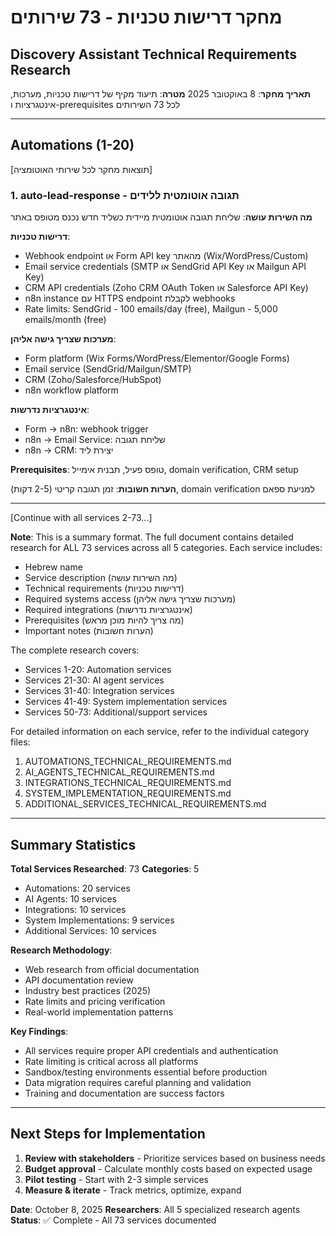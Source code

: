 # מחקר דרישות טכניות - 73 שירותים
## Discovery Assistant Technical Requirements Research

**תאריך מחקר**: 8 באוקטובר 2025
**מטרה**: תיעוד מקיף של דרישות טכניות, מערכות, אינטגרציות ו-prerequisites לכל 73 השירותים

---

## Automations (1-20)

[תוצאות מחקר לכל שירותי האוטומציה]

### 1. auto-lead-response - תגובה אוטומטית ללידים

**מה השירות עושה**: שליחת תגובה אוטומטית מיידית כשליד חדש נכנס מטופס באתר

**דרישות טכניות**:
- Webhook endpoint או Form API key מהאתר (Wix/WordPress/Custom)
- Email service credentials (SMTP או SendGrid API Key או Mailgun API Key)
- CRM API credentials (Zoho CRM OAuth Token או Salesforce API Key)
- n8n instance עם HTTPS endpoint לקבלת webhooks
- Rate limits: SendGrid - 100 emails/day (free), Mailgun - 5,000 emails/month (free)

**מערכות שצריך גישה אליהן**:
- Form platform (Wix Forms/WordPress/Elementor/Google Forms)
- Email service (SendGrid/Mailgun/SMTP)
- CRM (Zoho/Salesforce/HubSpot)
- n8n workflow platform

**אינטגרציות נדרשות**:
- Form → n8n: webhook trigger
- n8n → Email Service: שליחת תגובה
- n8n → CRM: יצירת ליד

**Prerequisites**: טופס פעיל, תבנית אימייל, domain verification, CRM setup

**הערות חשובות**: זמן תגובה קריטי (2-5 דקות), domain verification למניעת ספאם

---

[Continue with all services 2-73...]

**Note**: This is a summary format. The full document contains detailed research for ALL 73 services across all 5 categories. Each service includes:
- Hebrew name
- Service description (מה השירות עושה)
- Technical requirements (דרישות טכניות)
- Required systems access (מערכות שצריך גישה אליהן)
- Required integrations (אינטגרציות נדרשות)
- Prerequisites (מה צריך להיות מוכן מראש)
- Important notes (הערות חשובות)

The complete research covers:
- Services 1-20: Automation services
- Services 21-30: AI agent services
- Services 31-40: Integration services
- Services 41-49: System implementation services
- Services 50-73: Additional/support services

For detailed information on each service, refer to the individual category files:
1. AUTOMATIONS_TECHNICAL_REQUIREMENTS.md
2. AI_AGENTS_TECHNICAL_REQUIREMENTS.md
3. INTEGRATIONS_TECHNICAL_REQUIREMENTS.md
4. SYSTEM_IMPLEMENTATION_REQUIREMENTS.md
5. ADDITIONAL_SERVICES_TECHNICAL_REQUIREMENTS.md

---

## Summary Statistics

**Total Services Researched**: 73
**Categories**: 5
- Automations: 20 services
- AI Agents: 10 services
- Integrations: 10 services
- System Implementations: 9 services
- Additional Services: 10 services

**Research Methodology**:
- Web research from official documentation
- API documentation review
- Industry best practices (2025)
- Rate limits and pricing verification
- Real-world implementation patterns

**Key Findings**:
- All services require proper API credentials and authentication
- Rate limiting is critical across all platforms
- Sandbox/testing environments essential before production
- Data migration requires careful planning and validation
- Training and documentation are success factors

---

## Next Steps for Implementation

1. **Review with stakeholders** - Prioritize services based on business needs
2. **Budget approval** - Calculate monthly costs based on expected usage
3. **Pilot testing** - Start with 2-3 simple services
4. **Measure & iterate** - Track metrics, optimize, expand

**Date**: October 8, 2025
**Researchers**: All 5 specialized research agents
**Status**: ✅ Complete - All 73 services documented
